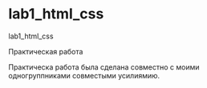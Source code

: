 # lab1_html_css
lab1_html_css

Практическая работа


Практическа работа была сделана совместно с моими одногруппниками совместыми усилиямию.
